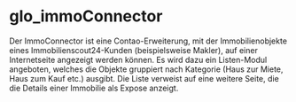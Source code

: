 glo_immoConnector
=================

Der ImmoConnector ist eine Contao-Erweiterung, mit der Immobilienobjekte eines Immobilienscout24-Kunden (beispielsweise Makler), auf einer Internetseite angezeigt werden können.
Es wird dazu ein Listen-Modul angeboten, welches die Objekte gruppiert nach Kategorie (Haus zur Miete, Haus zum Kauf etc.) ausgibt. Die Liste verweist auf eine weitere Seite, die die Details einer Immobilie als Expose anzeigt.
